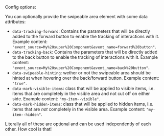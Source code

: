 Config options:

You can optionally provide the swipeable area element with some data attributes:

* `data-tracking-forward`: Contains the parameters that will be directly added to the forward button to enable the tracking of interactions with it. Example content: `"event_source=My%20super%20Component&event_name=forward%20button"`.
* `data-tracking-back`: Contains the parameters that will be directly added to the back button to enable the tracking of interactions with it. Example content: `"event_source=My%20super%20Component&event_name=back%20button"`.
* `data-swipeable-hinting`: wether or not the swipeable area should be hinted at when hovering over the back/forward button. Example content: `"true"`.
* `data-mark-visible-items`: class that will be applied to visible items, i.e. items that are completely in the visible area and not cut off on either side. Example content: `"my-item--visible"`.
* `data-mark-hidden-items`: class that will be applied to hidden items, i.e. items that are _not_ completely in the visible area. Example content: `"my-item--hidden"`.

Literally all of these are optional and can be used independently of each other. How cool is that!
